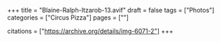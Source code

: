 +++
title = "Blaine-Ralph-Itzarob-13.avif"
draft = false
tags = ["Photos"]
categories = ["Circus Pizza"]
pages = [""]

citations = ["https://archive.org/details/img-6071-2"]
+++
